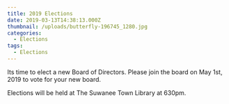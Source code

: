 ```yaml
---
title: 2019 Elections
date: 2019-03-13T14:38:13.000Z
thumbnail: /uploads/butterfly-196745_1280.jpg
categories:
  - Elections
tags:
  - Elections
---
```

Its time to elect a new Board of Directors.  Please join the board on May 1st, 2019 to vote for your new board.

Elections will be held at The Suwanee Town Library at 630pm.
